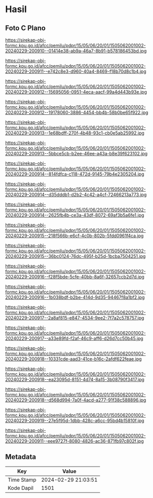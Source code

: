 # Hasil

## Foto C Plano

https://sirekap-obj-formc.kpu.go.id/afcc/pemilu/pdpr/15/05/06/20/01/1505062001002-20240229-200910--01414e38-ab9a-46a7-8b91-b578186453bd.jpg

https://sirekap-obj-formc.kpu.go.id/afcc/pemilu/pdpr/15/05/06/20/01/1505062001002-20240229-200911--e742c8e3-d960-40a4-8469-f18b70d8c1b4.jpg

https://sirekap-obj-formc.kpu.go.id/afcc/pemilu/pdpr/15/05/06/20/01/1505062001002-20240229-200912--15695056-0951-4eca-aacf-99a4d443b93e.jpg

https://sirekap-obj-formc.kpu.go.id/afcc/pemilu/pdpr/15/05/06/20/01/1505062001002-20240229-200912--19178060-3886-4454-bb4b-58b0be65f922.jpg

https://sirekap-obj-formc.kpu.go.id/afcc/pemilu/pdpr/15/05/06/20/01/1505062001002-20240229-200913--1e68bdff-270f-4b48-93c1-cb0e5ab25992.jpg

https://sirekap-obj-formc.kpu.go.id/afcc/pemilu/pdpr/15/05/06/20/01/1505062001002-20240229-200913--5bbce5cb-b2ee-46ee-a43a-b8e39f623102.jpg

https://sirekap-obj-formc.kpu.go.id/afcc/pemilu/pdpr/15/05/06/20/01/1505062001002-20240229-200914--814fdfca-c118-472d-9145-79b4e2305204.jpg

https://sirekap-obj-formc.kpu.go.id/afcc/pemilu/pdpr/15/05/06/20/01/1505062001002-20240229-200914--d35dddb1-d2b2-4c42-a4cf-72466213a773.jpg

https://sirekap-obj-formc.kpu.go.id/afcc/pemilu/pdpr/15/05/06/20/01/1505062001002-20240229-200914--2625fb4b-ce3a-43df-8072-69af3b5a6fe1.jpg

https://sirekap-obj-formc.kpu.go.id/afcc/pemilu/pdpr/15/05/06/20/01/1505062001002-20240229-200915--218f566b-e6cf-4c0b-802b-5fdd0961f4ca.jpg

https://sirekap-obj-formc.kpu.go.id/afcc/pemilu/pdpr/15/05/06/20/01/1505062001002-20240229-200915--36bc0124-76dc-495f-b25d-1bcba7504251.jpg

https://sirekap-obj-formc.kpu.go.id/afcc/pemilu/pdpr/15/05/06/20/01/1505062001002-20240229-200916--f28f5bde-5cfe-40bb-8a6f-32657ccb2d7d.jpg

https://sirekap-obj-formc.kpu.go.id/afcc/pemilu/pdpr/15/05/06/20/01/1505062001002-20240229-200916--1b038bdf-b2be-414d-9d35-94467f8a1bf2.jpg

https://sirekap-obj-formc.kpu.go.id/afcc/pemilu/pdpr/15/05/06/20/01/1505062001002-20240229-200917--2a8af815-e847-4534-9ee2-7f7a2c578757.jpg

https://sirekap-obj-formc.kpu.go.id/afcc/pemilu/pdpr/15/05/06/20/01/1505062001002-20240229-200917--a33e89fd-f2af-46c9-aff6-d26d7cc50b45.jpg

https://sirekap-obj-formc.kpu.go.id/afcc/pemilu/pdpr/15/05/06/20/01/1505062001002-20240229-200918--10331cde-aad3-41ce-b16c-2afdf622feae.jpg

https://sirekap-obj-formc.kpu.go.id/afcc/pemilu/pdpr/15/05/06/20/01/1505062001002-20240229-200918--ea23095d-8151-4d74-8a15-3b08790f3417.jpg

https://sirekap-obj-formc.kpu.go.id/afcc/pemilu/pdpr/15/05/06/20/01/1505062001002-20240229-200918--d568d994-7a0f-4acd-a277-91f38c588896.jpg

https://sirekap-obj-formc.kpu.go.id/afcc/pemilu/pdpr/15/05/06/20/01/1505062001002-20240229-200919--27e5f95d-1dbb-428c-a6cc-95bd4b15810f.jpg

https://sirekap-obj-formc.kpu.go.id/afcc/pemilu/pdpr/15/05/06/20/01/1505062001002-20240229-200911--eee9727f-8080-4826-ac36-871fb97c802f.jpg


## Metadata

| Key        | Value               |
| ---------- | ------------------- |
| Time Stamp | 2024-02-29 21:03:51 |
| Kode Dapil | 1501                |



